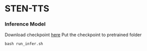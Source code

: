 # STEN-TTS

### Inference Model
Download checkpoint [here](https://drive.google.com/drive/folders/1xDJyLu3-ajoJmf7M1ZB13D-Hqc_pYX6P?usp=sharing)
Put the checkpoint to pretrained folder
```
bash run_infer.sh
```